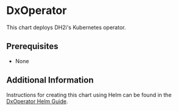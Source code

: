# DxOperator

This chart deploys DH2i's Kubernetes operator.

## Prerequisites

- None

## Additional Information

Instructions for creating this chart using Helm can be found in the [DxOperator Helm Guide](https://support.dh2i.com/dxoperator/v1.0.67.0/guides/dxesqlag-helm).
